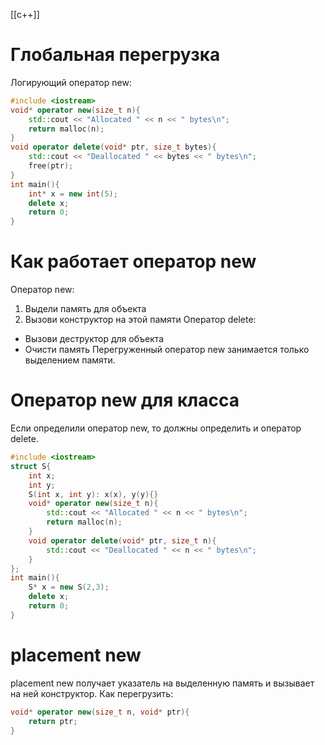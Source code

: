 [[c++]]
# Глобальная перегрузка
Логирующий оператор new:
```cpp
#include <iostream>
void* operator new(size_t n){
    std::cout << "Allocated " << n << " bytes\n";
    return malloc(n);
}
void operator delete(void* ptr, size_t bytes){
    std::cout << "Deallocated " << bytes << " bytes\n";
    free(ptr);
}
int main(){
    int* x = new int(5);
    delete x;
    return 0;
}
```
# Как работает оператор new
Оператор new:
1. Выдели память для объекта
2. Вызови конструктор на этой памяти
Оператор delete:
- Вызови деструктор для объекта
- Очисти память
Перегруженный оператор new занимается только выделением памяти.
# Оператор new для класса
Если определили оператор new, то должны определить и оператор delete.
```cpp
#include <iostream>
struct S{
    int x;
    int y;
    S(int x, int y): x(x), y(y){}
    void* operator new(size_t n){
        std::cout << "Allocated " << n << " bytes\n";
        return malloc(n);
    }
    void operator delete(void* ptr, size_t n){
        std::cout << "Deallocated " << n << " bytes\n";
    }
};
int main(){
    S* x = new S(2,3);
    delete x;
    return 0;
}
```
# placement new
placement new получает указатель на выделенную память и вызывает на ней конструктор.
Как перегрузить:
```cpp
void* operator new(size_t n, void* ptr){
	return ptr;
}
```